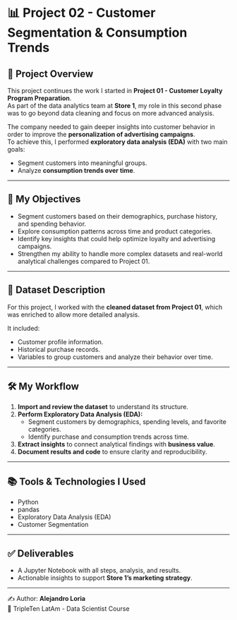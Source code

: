 # 📊 Project 02 - Customer Segmentation & Consumption Trends  

## 📌 Project Overview  
This project continues the work I started in **Project 01 - Customer Loyalty Program Preparation**.  
As part of the data analytics team at **Store 1**, my role in this second phase was to go beyond data cleaning and focus on more advanced analysis.  

The company needed to gain deeper insights into customer behavior in order to improve the **personalization of advertising campaigns**.  
To achieve this, I performed **exploratory data analysis (EDA)** with two main goals:  
- Segment customers into meaningful groups.  
- Analyze **consumption trends over time**.  

---

## 🎯 My Objectives  
- Segment customers based on their demographics, purchase history, and spending behavior.  
- Explore consumption patterns across time and product categories.  
- Identify key insights that could help optimize loyalty and advertising campaigns.  
- Strengthen my ability to handle more complex datasets and real-world analytical challenges compared to Project 01.  

---

## 📂 Dataset Description  
For this project, I worked with the **cleaned dataset from Project 01**, which was enriched to allow more detailed analysis.  

It included:  
- Customer profile information.  
- Historical purchase records.  
- Variables to group customers and analyze their behavior over time.  

---

## 🛠️ My Workflow  
1. **Import and review the dataset** to understand its structure.  
2. **Perform Exploratory Data Analysis (EDA):**  
   - Segment customers by demographics, spending levels, and favorite categories.  
   - Identify purchase and consumption trends across time.
3. **Extract insights** to connect analytical findings with **business value**.  
4. **Document results and code** to ensure clarity and reproducibility.  

---

## 📚 Tools & Technologies I Used  
- Python  
- pandas
- Exploratory Data Analysis (EDA)  
- Customer Segmentation  

---

## ✅ Deliverables  
- A Jupyter Notebook with all steps, analysis, and results.  
- Actionable insights to support **Store 1’s marketing strategy**.  

---

✍️ Author: **Alejandro Loria**  
📅 TripleTen LatAm - Data Scientist Course  
